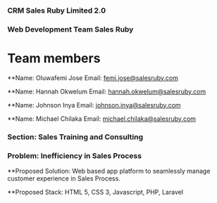 ### CRM Sales Ruby Limited 2.0

### Web Development Team Sales Ruby

# Team members
**Name: Oluwafemi Jose Email: femi.jose@salesruby.com 

**Name: Hannah Okwelum Email: hannah.okwelum@salesruby.com

**Name: Johnson Inya Email: johnson.inya@salesruby.com

**Name: Michael Chilaka Email: michael.chilaka@salesruby.com

### Section: Sales Training and Consulting

### Problem: Inefficiency in Sales Process

**Proposed Solution: Web based app platform to seamlessly manage customer experience in Sales Process.

**Proposed Stack: HTML 5, CSS 3, Javascript, PHP, Laravel
